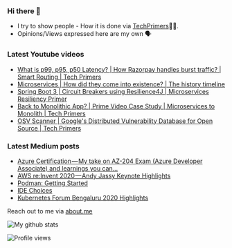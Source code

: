 ### Hi there 👋

- I try to show people - How it is done via [TechPrimers](https://github.com/TechPrimers)👨‍💻. 
- Opinions/Views expressed here are my own 🗣️

### Latest Youtube videos
<!-- YOUTUBE:START -->
- [What is p99, p95, p50 Latency? | How Razorpay handles burst traffic? | Smart Routing | Tech Primers](https://www.youtube.com/watch?v=BrzhaXSEWy8)
- [Microservices | How did they come into existence? | The history timeline](https://www.youtube.com/watch?v=29lOEjw8hEs)
- [Spring Boot 3 | Circuit Breakers using Resilience4J | Microservices Resiliency Primer](https://www.youtube.com/watch?v=3-ChrD3Zosg)
- [Back to Monolithic App?  | Prime Video Case Study | Microservices to Monolith | Tech Primers](https://www.youtube.com/watch?v=9JPYCOpeDnY)
- [OSV Scanner | Google&#39;s Distributed Vulnerability Database for Open Source | Tech Primers](https://www.youtube.com/watch?v=PCAtOp2Qhq8)
<!-- YOUTUBE:END -->

### Latest Medium posts
<!-- MEDIUM:START -->
- [Azure Certification — My take on AZ-204 Exam &lpar;Azure Developer Associate&rpar; and learnings you can…](https://medium.com/techprimers/azure-certification-my-take-on-az-204-exam-azure-developer-associate-and-learnings-you-can-9113d4e5b164?source=rss-d6010e1c772d------2)
- [AWS re:Invent 2020 — Andy Jassy Keynote Highlights](https://medium.com/techprimers/aws-re-invent-2020-andy-jassy-keynote-highlights-7e554c9c6c1f?source=rss-d6010e1c772d------2)
- [Podman: Getting Started](https://medium.com/javarevisited/podman-getting-started-e7fc06961994?source=rss-d6010e1c772d------2)
- [IDE Choices](https://medium.com/techprimers/ide-choices-b54c9276a7a0?source=rss-d6010e1c772d------2)
- [Kubernetes Forum Bengaluru 2020 Highlights](https://medium.com/techprimers/kubernetes-forum-bengaluru-2020-highlights-e18b19120245?source=rss-d6010e1c772d------2)
<!-- MEDIUM:END -->


Reach out to me via [about.me](https://about.me/movingtoweb)

![My github stats](https://github-readme-stats.vercel.app/api?username=movingtoweb&show_icons=true)

![Profile views](https://komarev.com/ghpvc/?username=MovingToWeb)
